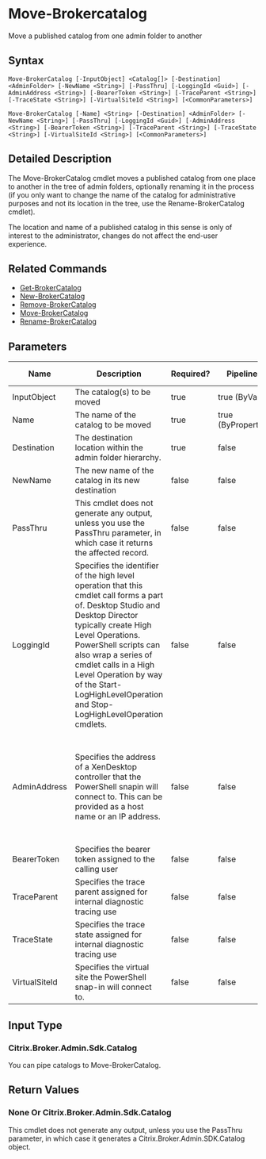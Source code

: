 ﻿
# Move-Brokercatalog
Move a published catalog from one admin folder to another
## Syntax

```
Move-BrokerCatalog [-InputObject] <Catalog[]> [-Destination] <AdminFolder> [-NewName <String>] [-PassThru] [-LoggingId <Guid>] [-AdminAddress <String>] [-BearerToken <String>] [-TraceParent <String>] [-TraceState <String>] [-VirtualSiteId <String>] [<CommonParameters>]  
  
Move-BrokerCatalog [-Name] <String> [-Destination] <AdminFolder> [-NewName <String>] [-PassThru] [-LoggingId <Guid>] [-AdminAddress <String>] [-BearerToken <String>] [-TraceParent <String>] [-TraceState <String>] [-VirtualSiteId <String>] [<CommonParameters>]
```

## Detailed Description
The Move-BrokerCatalog cmdlet moves a published catalog from one place to another in the tree of admin folders, optionally renaming it in the process (if you only want to change the name of the catalog for administrative purposes and not its location in the tree, use the Rename-BrokerCatalog cmdlet).

The location and name of a published catalog in this sense is only of interest to the administrator, changes do not affect the end-user experience.


## Related Commands

* [Get-BrokerCatalog](../Get-BrokerCatalog/)
* [New-BrokerCatalog](../New-BrokerCatalog/)
* [Remove-BrokerCatalog](../Remove-BrokerCatalog/)
* [Move-BrokerCatalog](../Move-BrokerCatalog/)
* [Rename-BrokerCatalog](../Rename-BrokerCatalog/)
## Parameters
| Name   | Description | Required? | Pipeline Input | Default Value |
| --- | --- | --- | --- | --- |
| InputObject | The catalog(s) to be moved | true | true (ByValue) |  |
| Name | The name of the catalog to be moved | true | true (ByPropertyName) |  |
| Destination | The destination location within the admin folder hierarchy. | true | false |  |
| NewName | The new name of the catalog in its new destination | false | false |  |
| PassThru | This cmdlet does not generate any output, unless you use the PassThru parameter, in which case it returns the affected record. | false | false | False |
| LoggingId | Specifies the identifier of the high level operation that this cmdlet call forms a part of. Desktop Studio and Desktop Director typically create High Level Operations. PowerShell scripts can also wrap a series of cmdlet calls in a High Level Operation by way of the Start-LogHighLevelOperation and Stop-LogHighLevelOperation cmdlets. | false | false |  |
| AdminAddress | Specifies the address of a XenDesktop controller that the PowerShell snapin will connect to. This can be provided as a host name or an IP address. | false | false | Localhost. Once a value is provided by any cmdlet, this value will become the default. |
| BearerToken | Specifies the bearer token assigned to the calling user | false | false |  |
| TraceParent | Specifies the trace parent assigned for internal diagnostic tracing use | false | false |  |
| TraceState | Specifies the trace state assigned for internal diagnostic tracing use | false | false |  |
| VirtualSiteId | Specifies the virtual site the PowerShell snap-in will connect to. | false | false |  |

## Input Type

### Citrix.Broker.Admin.Sdk.Catalog
You can pipe catalogs to Move-BrokerCatalog.
## Return Values

### None Or Citrix.Broker.Admin.Sdk.Catalog
This cmdlet does not generate any output, unless you use the PassThru parameter, in which case it generates a Citrix.Broker.Admin.SDK.Catalog object.
